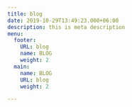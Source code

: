```yaml
---
title: blog
date: 2019-10-29T13:49:23.000+06:00
description: this is meta description
menu:
  footer:
    URL: blog
    name: BLOG
    weight: 2
  main:
    name: BLOG
    URL: blog
    weight: 2

---
```

